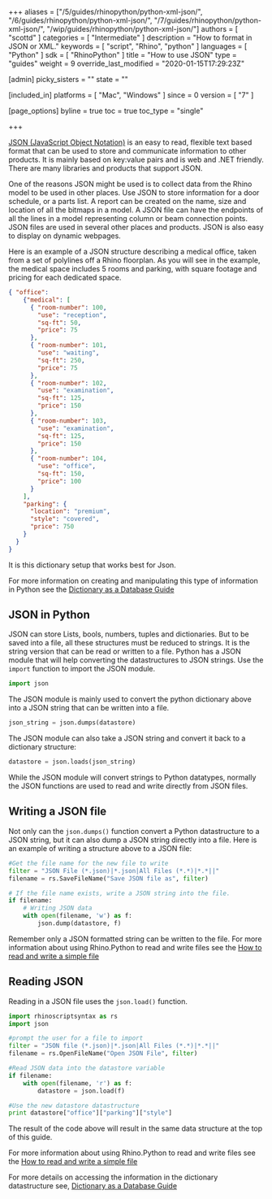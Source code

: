 +++
aliases = ["/5/guides/rhinopython/python-xml-json/", "/6/guides/rhinopython/python-xml-json/", "/7/guides/rhinopython/python-xml-json/", "/wip/guides/rhinopython/python-xml-json/"]
authors = [ "scottd" ]
categories = [ "Intermediate" ]
description = "How to format in JSON or XML."
keywords = [ "script", "Rhino", "python" ]
languages = [ "Python" ]
sdk = [ "RhinoPython" ]
title = "How to use JSON"
type = "guides"
weight = 9
override_last_modified = "2020-01-15T17:29:23Z"

[admin]
picky_sisters = ""
state = ""

[included_in]
platforms = [ "Mac", "Windows" ]
since = 0
version = [ "7" ]

[page_options]
byline = true
toc = true
toc_type = "single"

+++

[JSON (JavaScript Object Notation)](http://www.json.org/) is an easy to read, flexible text based format that can be used to store and communicate information to other products. It is mainly based on key:value pairs and is web and .NET friendly.  There are many libraries and products that support JSON.

One of the reasons JSON might be used is to collect data from the Rhino model to be used in other places.  Use JSON to store information for a door schedule, or a parts list.  A report can be created on the name, size and location of all the bitmaps in a model.  A JSON file can have the endpoints of all the lines in a model representing column or beam connection points. JSON files are used in several other places and products.  JSON is also easy to display on dynamic webpages.

Here is an example of a JSON structure describing a medical office, taken from a set of polylines off a Rhino floorplan. As you will see in the example, the medical space includes 5 rooms and parking, with square footage and pricing for each dedicated space.

```json
{ "office": 
    {"medical": [
      { "room-number": 100,
        "use": "reception",
        "sq-ft": 50,
        "price": 75
      },
      { "room-number": 101,
        "use": "waiting",
        "sq-ft": 250,
        "price": 75
      },
      { "room-number": 102,
        "use": "examination",
        "sq-ft": 125,
        "price": 150
      },
      { "room-number": 103,
        "use": "examination",
        "sq-ft": 125,
        "price": 150
      },
      { "room-number": 104,
        "use": "office",
        "sq-ft": 150,
        "price": 100
      }
    ],
    "parking": {
      "location": "premium",
      "style": "covered",
      "price": 750
    }
  }
} 
```
It is this dictionary setup that works best for Json.

For more information on creating and manipulating this type of information in Python see the [Dictionary as a Database Guide](/guides/rhinopython/rhinopython-7/python-dictionary-database/)

## JSON in Python

JSON can store Lists, bools, numbers, tuples and dictionaries. But to be saved into a file, all these structures must be reduced to strings. It is the string version that can be read or written to a file. Python has a JSON module that will help converting the datastructures to JSON strings. Use the `import` function to import the JSON module.

```python
import json
```
The JSON module is mainly used to convert the python dictionary above into a JSON string that can be written into a file.

```python
json_string = json.dumps(datastore)
```

The JSON module can also take a JSON string and convert it back to a dictionary structure:

```python
datastore = json.loads(json_string)
```

While the JSON module will convert strings to Python datatypes, normally the JSON functions are used to read and write directly from JSON files.

## Writing a JSON file

Not only can the `json.dumps()` function convert a Python datastructure to a JSON string, but it can also dump a JSON string directly into a file.  Here is an example of writing a structure above to a JSON file:

```python
#Get the file name for the new file to write
filter = "JSON File (*.json)|*.json|All Files (*.*)|*.*||"
filename = rs.SaveFileName("Save JSON file as", filter)

# If the file name exists, write a JSON string into the file.
if filename:
    # Writing JSON data
    with open(filename, 'w') as f:
        json.dump(datastore, f)
```

Remember only a JSON formatted string can be written to the file. For more information about using Rhino.Python to read and write files see the [How to read and write a simple file](/guides/rhinopython/rhinopython-7/python-reading-writing/)

## Reading JSON

Reading in a JSON file uses the `json.load()` function.

```python
import rhinoscriptsyntax as rs
import json

#prompt the user for a file to import
filter = "JSON file (*.json)|*.json|All Files (*.*)|*.*||"
filename = rs.OpenFileName("Open JSON File", filter)

#Read JSON data into the datastore variable
if filename:
    with open(filename, 'r') as f:
        datastore = json.load(f)

#Use the new datastore datastructure
print datastore["office"]["parking"]["style"]
```

The result of the code above will result in the same data structure at the top of this guide.

For more information about using Rhino.Python to read and write files see the [How to read and write a simple file](/guides/rhinopython/rhinopython-7/python-reading-writing/)

For more details on accessing the information in the dictionary datastructure see,  [Dictionary as a Database Guide](/guides/rhinopython/rhinopython-7/python-dictionary-database/)
